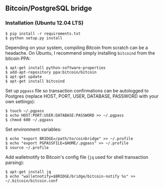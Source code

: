 ## Bitcoin/PostgreSQL bridge

### Installation (Ubuntu 12.04 LTS)

    $ pip install -r requirements.txt
    $ python setup.py install

Depending on your system, compiling Bitcoin from scratch can be a headache.  On Ubuntu, I recommend simply installing `bitcoind` from the bitcoin PPA:

    $ apt-get install python-software-properties
    $ add-apt-repository ppa:bitcoin/bitcoin
    $ apt-get update
    $ apt-get install bitcoind

Set up `pgpass` file so transaction confirmations can be autologged to Postgres (replace HOST, PORT, USER, DATABASE, PASSWORD with your own settings):
    
    $ touch ~/.pgpass
    $ echo HOST:PORT:USER:DATABASE:PASSWORD >> ~/.pgpass
    $ chmod 600 ~/.pgpass

Set environment variables:

    $ echo "export BRIDGE=/path/to/coinbridge" >> ~/.profile
    $ echo "export PGPASSFILE=$HOME/.pgpass" >> ~/.profile
    $ source ~/.profile

Add walletnotify to Bitcoin's config file (`jq` used for shell transaction parsing):

    $ apt-get install jq
    $ echo "walletnotify=$BRIDGE/bridge/bitcoin-notify %s" >> ~/.bitcoin/bitcoin.conf
